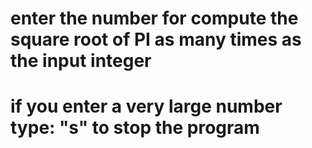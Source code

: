 # enter the number for compute the square root of PI as many times as the input integer
# if you enter a very large number type: "s" to stop the program
